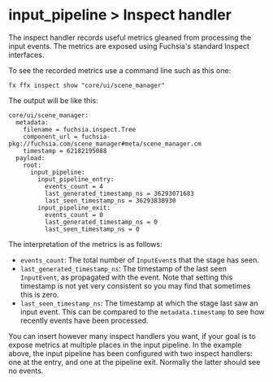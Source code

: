 # input_pipeline > Inspect handler

The inspect handler records useful metrics gleaned from processing the input
events. The metrics are exposed using Fuchsia's standard Inspect interfaces.

To see the recorded metrics use a command line such as this one:

```
fx ffx inspect show "core/ui/scene_manager"
```

The output will be like this:

```
core/ui/scene_manager:
  metadata:
    filename = fuchsia.inspect.Tree
    component_url = fuchsia-pkg://fuchsia.com/scene_manager#meta/scene_manager.cm
    timestamp = 62182195088
  payload:
    root:
      input_pipeline:
        input_pipeline_entry:
          events_count = 4
          last_generated_timestamp_ns = 36293071683
          last_seen_timestamp_ns = 36293838930
        input_pipeline_exit:
          events_count = 0
          last_generated_timestamp_ns = 0
          last_seen_timestamp_ns = 0
```

The interpretation of the metrics is as follows:

* `events_count`: The total number of `InputEvent`s that the stage has seen.
* `last_generated_timestamp_ns`: The timestamp of the last seen `InputEvent`, as
  propagated with the event.  Note that setting this timestamp is not yet very
  consistent so you may find that sometimes this is zero.
* `last_seen_timestamp_ns`: The timestamp at which the stage last saw an input
  event.  This can be compared to the `metadata.timestamp` to see how recently
  events have been processed.

You can insert however many inspect handlers you want, if your goal is to expose
metrics at multiple places in the input pipeline.  In the example above, the
input pipeline has been configured with two inspect handlers: one at the entry,
and one at the pipeline exit.  Normally the latter should see no events.
